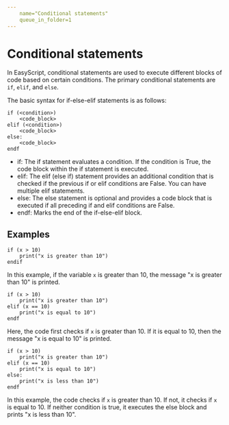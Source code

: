 ```yaml
---
    name="Conditional statements"
    queue_in_folder=1
---
```


# Conditional statements
In EasyScript, conditional statements are used to execute different blocks of code based on certain conditions. The primary conditional statements are `if`, `elif`, and `else`.

The basic syntax for if-else-elif statements is as follows:

```easyscript
if (<condition>)
    <code_block>
elif (<condition>)
    <code_block>
else:
    <code_block>
endf
```

- if: The if statement evaluates a condition. If the condition is True, the code block within the if statement is executed.
- elif: The elif (else if) statement provides an additional condition that is checked if the previous if or elif conditions are False. You can have multiple elif statements.
- else: The else statement is optional and provides a code block that is executed if all preceding if and elif conditions are False.
- endf: Marks the end of the if-else-elif block.

## Examples

```easyscript
if (x > 10)
    print("x is greater than 10")
endif
```

In this example, if the variable `x` is greater than 10, the message "x is greater than 10" is printed.

```easyscript
if (x > 10)
    print("x is greater than 10")
elif (x == 10)
    print("x is equal to 10")
endf
```

Here, the code first checks if `x` is greater than 10. If it is equal to 10, then the message "x is equal to 10" is printed.

```easyscript
if (x > 10)
    print("x is greater than 10")
elif (x == 10)
    print("x is equal to 10")
else:
    print("x is less than 10")
endf
```

In this example, the code checks if `x` is greater than 10. If not, it checks if `x` is equal to 10. If neither condition is true, it executes the else block and prints "x is less than 10".